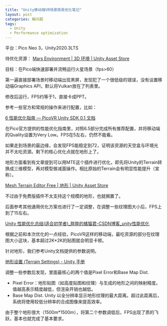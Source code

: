 ```yaml
---
title: "Unity移动端VR场景简易优化笔记"
layout: post
categories: 解问题
tags:
  - Unity
  - Performance optimization
---
```


<!-- more -->

平台：Pico Neo 3，Unity2020.3LTS

待优化资源： [Mars Environment | 3D 环境 | Unity Asset Store](https://assetstore.unity.com/packages/3d/environments/mars-environment-42564) 

目标：在Pico端快速部署并流畅运行火星场景（fps>60）

第一遍直接部署场景时移动端出现黑屏，发现犯了一个很低级的错误，没有设置移动端Graphics API，默认将Vulkan放在了列表里。

修改后运行，FPS约等于1，直接卡成PPT。

参考一些官方和常规的操作来进行配置，比如：

 [6 性能优化指南 — PicoVR Unity SDK 0.1 文档](http://sdk.picovr.com/docs/sdk/cn/chapter_six.html) 

在Pico官方提供的性能优化指南里，对照6.5部分完成所有推荐配置，并将移动端的Quality设置为Very Low。FPS在5左右，仍然不能看。

如果走到场景的最边缘，会发现FPS能稳定到72，证明该资源的天空盒与环境光并不太吃资源。剩下的核心优化点就在地形上了。

地形方面看到有文章提到可以用MTE这个插件进行优化，即先将Unity的Terrain转换成三维模型，再对模型做减面操作。相比原始的Terrain会有明显性能提升（宣称）。

 [Mesh Terrain Editor Free | 地形 | Unity Asset Store](https://assetstore.unity.com/packages/tools/terrain/mesh-terrain-editor-free-67758) 

不过由于免费版插件不太支持这个规模的地形，也就搁置了。

后面参考其他通用优化方案也进行了一定调整，在调整一些纹理图大小后，FPS上到了15左右。

 [Unity 性能优化总结(适合初学者)_胖胖的橘猫君-CSDN博客_unity性能优化](https://blog.csdn.net/qq_35361471/article/details/82825395) 

根据之前和本次优化的一点经验，PicoVR这样的移动端，最吃资源的部分在纹理图大小这块，基本超过2K*2K的贴图就会明显卡顿。

针对地形，我们参考Unity文档提供的参数说明。

 [地形设置 (Terrain Settings) - Unity 手册](https://docs.unity.cn/cn/2018.4/Manual/terrain-OtherSettings.html) 

调整一些参数后发现，里面最核心的两个值是Pixel Error和Base Map Dist.

* Pixel Error：地形贴图（如高度贴图和纹理）与生成的地形之间的映射精度。值越高表示精度越低，但渲染开销也越低。 
* Base Map Dist. Unity 以全分辨率显示地形纹理的最大距离。超过此距离后，系统将使用较低分辨率的合成图像来提高效率。 

由于整个地形很大（1500m*1500m），将第二个参数调低后，FPS出现了质的飞跃，基本也就完成了基本要求。